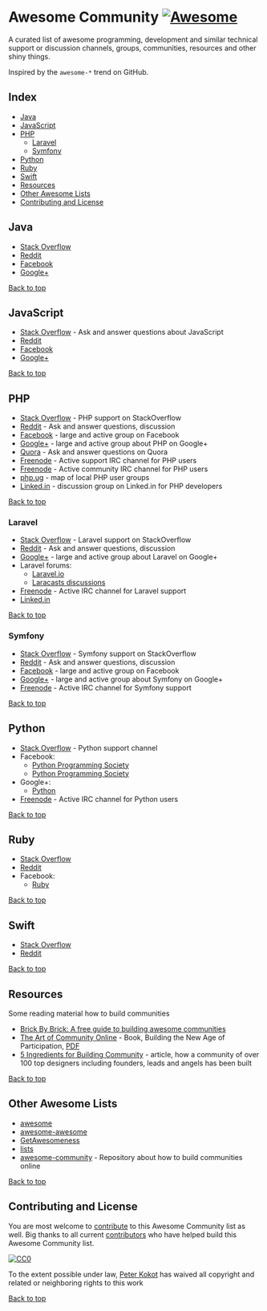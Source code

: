 # Awesome Community [![Awesome](https://cdn.rawgit.com/sindresorhus/awesome/d7305f38d29fed78fa85652e3a63e154dd8e8829/media/badge.svg)](https://github.com/sindresorhus/awesome)

A curated list of awesome programming, development and similar technical support or discussion channels, groups, communities, resources and other shiny things.

Inspired by the `awesome-*` trend on GitHub.


## Index

* [Java](#java)
* [JavaScript](#javascript)
* [PHP](#php)
    * [Laravel](#laravel)
    * [Symfony](#symfony)
* [Python](#python)
* [Ruby](#ruby)
* [Swift](#swift)
* [Resources](#resources)
* [Other Awesome Lists](#other-awesome-lists)
* [Contributing and License](#contributing-and-license)


## Java

* [Stack Overflow](http://stackoverflow.com/?tags=java)
* [Reddit](http://www.reddit.com/r/java)
* [Facebook](https://fb.com/groups/Javagroup123/)
* [Google+](https://plus.google.com/communities/101399526652980913951)

[Back to top](#awesome-community-)


## JavaScript

* [Stack Overflow](http://stackoverflow.com/?tags=javascript) - Ask and answer questions about JavaScript
* [Reddit](http://www.reddit.com/r/JavaScript)
* [Facebook](https://fb.com/groups/JavaScript.Programming/)
* [Google+](https://plus.google.com/communities/100875929141897651837)

[Back to top](#awesome-community-)


## PHP

* [Stack Overflow](http://stackoverflow.com/?tags=php) - PHP support on StackOverflow
* [Reddit](http://www.reddit.com/r/PHP) - Ask and answer questions, discussion
* [Facebook](https://fb.com/groups/2204685680) - large and active group on Facebook
* [Google+](https://plus.google.com/u/0/communities/104245651975268426012) - large and active group about PHP on Google+
* [Quora](https://www.quora.com/PHP-programming-language-1) - Ask and answer questions on Quora
* [Freenode](http://webchat.freenode.net/?channels=php) - Active support IRC channel for PHP users
* [Freenode](http://webchat.freenode.net/?channels=phpc) - Active community IRC channel for PHP users
* [php.ug](http://php.ug) - map of local PHP user groups
* [Linked.in](https://www.linkedin.com/grp/home?gid=42140) - discussion group on Linked.in for PHP developers

[Back to top](#awesome-community-)


### Laravel

* [Stack Overflow](http://stackoverflow.com/?tags=laravel) - Laravel support on StackOverflow
* [Reddit](http://www.reddit.com/r/laravel) - Ask and answer questions, discussion
* [Google+](https://plus.google.com/communities/106838454910116161868) - large and active group about Laravel on Google+
* Laravel forums:
    * [Laravel.io](http://laravel.io/forum)
    * [Laracasts discussions](https://laracasts.com/discuss)
* [Freenode](https://webchat.freenode.net/?channels=laravel) - Active IRC channel for Laravel support
* [Linked.in](https://www.linkedin.com/grp/home?gid=4419933)

[Back to top](#awesome-community-)


### Symfony

* [Stack Overflow](http://stackoverflow.com/?tags=symfony) - Symfony support on StackOverflow
* [Reddit](http://www.reddit.com/r/symfony) - Ask and answer questions, discussion
* [Facebook](https://fb.com/groups/7672226565) - large and active group on Facebook
* [Google+](https://plus.google.com/communities/109013871316146116610) - large and active group about Symfony on Google+
* [Freenode](http://webchat.freenode.net/?channels=symfony) - Active IRC channel for Symfony support

[Back to top](#awesome-community-)


## Python

* [Stack Overflow](http://stackoverflow.com/?tags=python) - Python support channel
* Facebook:
    * [Python Programming Society](https://fb.com/groups/pythonears/)
    * [Python Programming Society](https://fb.com/groups/pythonears/)
* Google+:
    * [Python](https://plus.google.com/communities/103393744324769547228)
* [Freenode](http://webchat.freenode.net/?channels=python) - Active IRC channel for Python users

[Back to top](#awesome-community-)


## Ruby

* [Stack Overflow](http://stackoverflow.com/?tags=ruby)
* [Reddit](http://www.reddit.com/r/ruby)
* Facebook:
    * [Ruby](https://fb.com/groups/2221017023/)

[Back to top](#awesome-community-)


## Swift

* [Stack Overflow](http://stackoverflow.com/?tags=swift)
* [Reddit](https://www.reddit.com/r/swift)

[Back to top](#awesome-community-)


## Resources

Some reading material how to build communities

* [Brick By Brick: A free guide to building awesome communities](http://www.communitybuildingguide.com/)
* [The Art of Community Online](http://www.artofcommunityonline.org/) - Book, Building the New Age of Participation, [PDF](http://artofcommunityonline.org/Art_of_Community_Second_Edition.pdf)
* [5 Ingredients for Building Community](http://designerfund.com/5-ingredients-for-building-community) - article, how a community of over 100 top designers including founders, leads and angels has been built

[Back to top](#awesome-community-)


## Other Awesome Lists

* [awesome](https://github.com/sindresorhus/awesome)
* [awesome-awesome](https://github.com/emijrp/awesome-awesome)
* [GetAwesomeness](http://getawesomeness.com/)
* [lists](https://github.com/jnv/lists)
* [awesome-community](https://github.com/rafaecheve/Awesome-Community) - Repository about how to build communities online

[Back to top](#awesome-community-)


## Contributing and License

You are most welcome to [contribute](CONTRIBUTING.md) to this Awesome Community list as well. Big thanks to all current [contributors](https://github.com/peterkokot/awesome-comunity/graphs/contributors) who have helped build this Awesome Community list.

[![CC0](http://i.creativecommons.org/p/zero/1.0/88x31.png)](http://creativecommons.org/publicdomain/zero/1.0/)

To the extent possible under law, [Peter Kokot](https://github.com/peterkokot) has waived all copyright and related or neighboring rights to this work

[Back to top](#awesome-community-)
